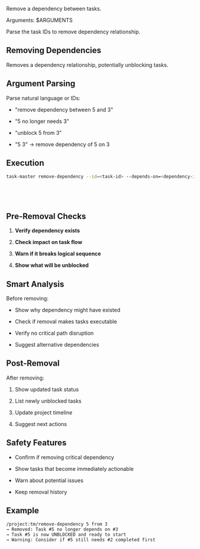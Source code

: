 Remove a dependency between tasks.

Arguments: $ARGUMENTS

Parse the task IDs to remove dependency relationship.

## Removing Dependencies

Removes a dependency relationship, potentially unblocking tasks.

## Argument Parsing

Parse natural language or IDs:


- "remove dependency between 5 and 3"


- "5 no longer needs 3"


- "unblock 5 from 3"


- "5 3" → remove dependency of 5 on 3

## Execution




```bash
task-master remove-dependency --id=<task-id> --depends-on=<dependency-id>






```



## Pre-Removal Checks



1. **Verify dependency exists**


2. **Check impact on task flow**


3. **Warn if it breaks logical sequence**


4. **Show what will be unblocked**

## Smart Analysis

Before removing:


- Show why dependency might have existed


- Check if removal makes tasks executable


- Verify no critical path disruption


- Suggest alternative dependencies



## Post-Removal

After removing:


1. Show updated task status


2. List newly unblocked tasks


3. Update project timeline


4. Suggest next actions



## Safety Features



- Confirm if removing critical dependency


- Show tasks that become immediately actionable


- Warn about potential issues


- Keep removal history



## Example







```
/project:tm/remove-dependency 5 from 3
→ Removed: Task #5 no longer depends on #3
→ Task #5 is now UNBLOCKED and ready to start
→ Warning: Consider if #5 still needs #2 completed first






```